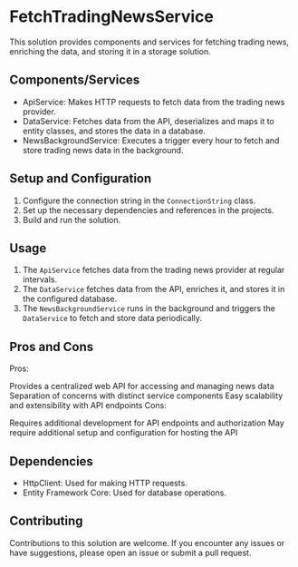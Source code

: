 # FetchTradingNewsService

This solution provides components and services for fetching trading news, enriching the data, and storing it in a storage solution.

## Components/Services

- ApiService: Makes HTTP requests to fetch data from the trading news provider.
- DataService: Fetches data from the API, deserializes and maps it to entity classes, and stores the data in a database.
- NewsBackgroundService: Executes a trigger every hour to fetch and store trading news data in the background.

## Setup and Configuration

1. Configure the connection string in the `ConnectionString` class.
2. Set up the necessary dependencies and references in the projects.
3. Build and run the solution.

## Usage

1. The `ApiService` fetches data from the trading news provider at regular intervals.
2. The `DataService` fetches data from the API, enriches it, and stores it in the configured database.
3. The `NewsBackgroundService` runs in the background and triggers the `DataService` to fetch and store data periodically.

## Pros and Cons

Pros:

Provides a centralized web API for accessing and managing news data
Separation of concerns with distinct service components
Easy scalability and extensibility with API endpoints
Cons:

Requires additional development for API endpoints and authorization
May require additional setup and configuration for hosting the API

## Dependencies

- HttpClient: Used for making HTTP requests.
- Entity Framework Core: Used for database operations.

## Contributing

Contributions to this solution are welcome. If you encounter any issues or have suggestions, please open an issue or submit a pull request.


